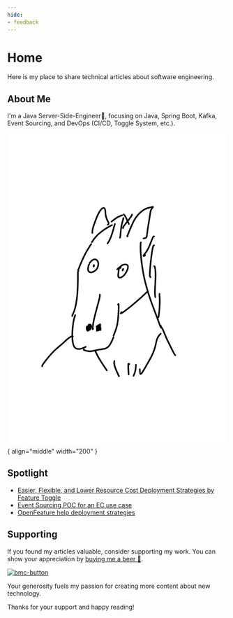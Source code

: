 ```yaml
---
hide:
- feedback
---
```

# Home
Here is my place to share technical articles about software engineering.

## About Me
I'm a Java Server-Side-Engineer🚀, focusing on Java, Spring Boot, Kafka, Event Sourcing, and DevOps (CI/CD, Toggle System, etc.).

![portrait.jpg](assets%2Fhome%2Fportrait.jpg){ align="middle" width="200" }


## Spotlight
- [Easier, Flexible, and Lower Resource Cost Deployment Strategies by Feature Toggle](https://noahhsu.github.io/DevOps/Easier%2C%20Flexible%2C%20and%20Lower%20Resource%20Cost%20Deployment%20Strategies%20by%20Feature%20Toggle/)
- [Event Sourcing POC for an EC use case](https://github.com/NoahHsu/event-sourcing-order-poc)
- [OpenFeature help deployment strategies](https://github.com/NoahHsu/open-feature-openflagr-example)

## Supporting
If you found my articles valuable, consider supporting my work. You can show your appreciation by [buying me a beer 🍺](https://www.buymeacoffee.com/swbhcjhtyvv).

<a href="https://www.buymeacoffee.com/swbhcjhtyvv">
<img width="545" alt="bmc-button" src="https://github.com/NoahHsu/noahhsu.github.io/assets/58896446/782f917e-bd8a-4d9a-8e7b-f0784a949cde">
</a>

Your generosity fuels my passion for creating more content about new technology.

Thanks for your support and happy reading!
